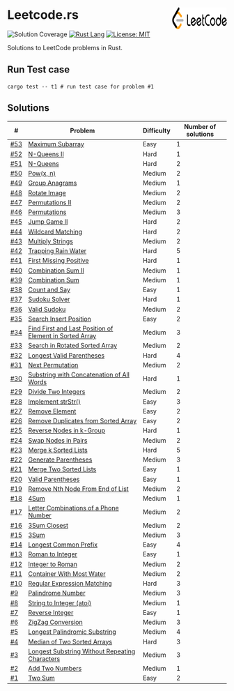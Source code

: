 # Leetcode.rs<img src="./logo.svg" width="125" height="50" align="right"/>

![Solution Coverage](https://img.shields.io/badge/Solution_Coverage-53/1096-red.svg?logo=leetcode)
[![Rust Lang](https://img.shields.io/badge/Language-Rust-brown.svg?logo=Rust&logoColor=white&color=DBA882)](https://www.rust-lang.org/)
[![License: MIT](https://img.shields.io/badge/License-MIT-green.svg)](https://opensource.org/licenses/MIT)

Solutions to LeetCode problems in Rust.

## Run Test case

```shell
cargo test -- t1 # run test case for problem #1
```

## Solutions

| #                       | Problem                                                      | Difficulty | Number of solutions |
| ----------------------- | ------------------------------------------------------------ | ---------- | ------------------- |
| [#53](src/p00xx/p53.rs) | [Maximum Subarray](https://leetcode.com/problems/maximum-subarray/) | Easy       | 1                   |
| [#52](src/p00xx/p52.rs) | [N-Queens II](https://leetcode.com/problems/n-queens-ii/)    | Hard       | 1                   |
| [#51](src/p00xx/p51.rs) | [N-Queens](https://leetcode.com/problems/n-queens/)          | Hard       | 2                   |
| [#50](src/p00xx/p50.rs) | [Pow(x, n)](https://leetcode.com/problems/powx-n/)           | Medium     | 2                   |
| [#49](src/p00xx/p49.rs) | [Group Anagrams](https://leetcode.com/problems/group-anagrams/) | Medium     | 1                   |
| [#48](src/p00xx/p48.rs) | [Rotate Image](https://leetcode.com/problems/rotate-image/)  | Medium     | 2                   |
| [#47](src/p00xx/p47.rs) | [Permutations II](https://leetcode.com/problems/permutations-ii/) | Medium     | 2                   |
| [#46](src/p00xx/p46.rs) | [Permutations](https://leetcode.com/problems/permutations/)  | Medium     | 3                   |
| [#45](src/p00xx/p45.rs) | [Jump Game II](https://leetcode.com/problems/jump-game-ii/)  | Hard       | 2                   |
| [#44](src/p00xx/p44.rs) | [Wildcard Matching](https://leetcode.com/problems/wildcard-matching/) | Hard       | 2                   |
| [#43](src/p00xx/p43.rs) | [Multiply Strings](https://leetcode.com/problems/multiply-strings/) | Medium     | 2                   |
| [#42](src/p00xx/p42.rs) | [Trapping Rain Water](https://leetcode.com/problems/trapping-rain-water/) | Hard       | 5                   |
| [#41](src/p00xx/p41.rs) | [First Missing Positive](https://leetcode.com/problems/first-missing-positive/) | Hard       | 1                   |
| [#40](src/p00xx/p40.rs) | [Combination Sum II](https://leetcode.com/problems/combination-sum-ii/) | Medium     | 1                   |
| [#39](src/p00xx/p39.rs) | [Combination Sum](https://leetcode.com/problems/combination-sum/) | Medium     | 1                   |
| [#38](src/p00xx/p38.rs) | [Count and Say](https://leetcode.com/problems/count-and-say/) | Easy       | 1                   |
| [#37](src/p00xx/p37.rs) | [Sudoku Solver](https://leetcode.com/problems/sudoku-solver/) | Hard       | 1                   |
| [#36](src/p00xx/p36.rs) | [Valid Sudoku](https://leetcode.com/problems/valid-sudoku/)  | Medium     | 2                   |
| [#35](src/p00xx/p35.rs) | [Search Insert Position](https://leetcode.com/problems/search-insert-position/) | Easy       | 2                   |
| [#34](src/p00xx/p34.rs) | [Find First and Last Position of Element in Sorted Array](https://leetcode.com/problems/find-first-and-last-position-of-element-in-sorted-array/) | Medium     | 3                   |
| [#33](src/p00xx/p33.rs) | [Search in Rotated Sorted Array](https://leetcode.com/problems/search-in-rotated-sorted-array/) | Medium     | 2                   |
| [#32](src/p00xx/p32.rs) | [Longest Valid Parentheses](https://leetcode.com/problems/longest-valid-parentheses/) | Hard       | 4                   |
| [#31](src/p00xx/p31.rs) | [Next Permutation](https://leetcode.com/problems/next-permutation/) | Medium     | 2                   |
| [#30](src/p00xx/p30.rs) | [Substring with Concatenation of All Words](https://leetcode.com/problems/substring-with-concatenation-of-all-words/) | Hard       | 1                   |
| [#29](src/p00xx/p29.rs) | [Divide Two Integers](https://leetcode.com/problems/divide-two-integers/) | Medium     | 2                   |
| [#28](src/p00xx/p28.rs) | [Implement strStr()](https://leetcode.com/problems/implement-strstr/) | Easy       | 3                   |
| [#27](src/p00xx/p27.rs) | [Remove Element](https://leetcode.com/problems/remove-element/) | Easy       | 2                   |
| [#26](src/p00xx/p26.rs) | [Remove Duplicates from Sorted Array](https://leetcode.com/problems/remove-duplicates-from-sorted-array/) | Easy       | 2                   |
| [#25](src/p00xx/p25.rs) | [Reverse Nodes in k-Group](https://leetcode.com/problems/reverse-nodes-in-k-group/) | Hard       | 1                   |
| [#24](src/p00xx/p24.rs) | [Swap Nodes in Pairs](https://leetcode.com/problems/swap-nodes-in-pairs/) | Medium     | 2                   |
| [#23](src/p00xx/p23.rs) | [Merge k Sorted Lists](https://leetcode.com/problems/merge-k-sorted-lists/) | Hard       | 5                   |
| [#22](src/p00xx/p22.rs) | [Generate Parentheses](https://leetcode.com/problems/generate-parentheses/solution/) | Medium     | 3                   |
| [#21](src/p00xx/p21.rs) | [Merge Two Sorted Lists](https://leetcode.com/problems/merge-two-sorted-lists/) | Easy       | 1                   |
| [#20](src/p00xx/p20.rs) | [Valid Parentheses](https://leetcode.com/problems/valid-parentheses/) | Easy       | 1                   |
| [#19](src/p00xx/p19.rs) | [Remove Nth Node From End of List](https://leetcode.com/problems/remove-nth-node-from-end-of-list/) | Medium     | 2                   |
| [#18](src/p00xx/p18.rs) | [4Sum](https://leetcode.com/problems/4sum/)                  | Medium     | 1                   |
| [#17](src/p00xx/p17.rs) | [Letter Combinations of a Phone Number](https://leetcode.com/problems/letter-combinations-of-a-phone-number/) | Medium     | 2                   |
| [#16](src/p00xx/p16.rs) | [3Sum Closest](https://leetcode.com/problems/3sum-closest/)  | Medium     | 2                   |
| [#15](src/p00xx/p15.rs) | [3Sum](https://leetcode.com/problems/3sum/)                  | Medium     | 3                   |
| [#14](src/p00xx/p14.rs) | [Longest Common Prefix](https://leetcode.com/problems/longest-common-prefix/) | Easy       | 4                   |
| [#13](src/p00xx/p13.rs) | [Roman to Integer](https://leetcode.com/problems/roman-to-integer/) | Easy       | 1                   |
| [#12](src/p00xx/p12.rs) | [Integer to Roman](https://leetcode.com/problems/integer-to-roman/) | Medium     | 2                   |
| [#11](src/p00xx/p11.rs) | [Container With Most Water](https://leetcode.com/problems/container-with-most-water/) | Medium     | 2                   |
| [#10](src/p00xx/p10.rs) | [Regular Expression Matching](https://leetcode.com/problems/regular-expression-matching/) | Hard       | 3                   |
| [#9](src/p00xx/p9.rs)   | [Palindrome Number](https://leetcode.com/problems/palindrome-number/) | Medium     | 3                   |
| [#8](src/p00xx/p8.rs)   | [String to Integer (atoi)](https://leetcode.com/problems/string-to-integer-atoi/) | Medium     | 1                   |
| [#7](src/p00xx/p7.rs)   | [Reverse Integer](https://leetcode.com/problems/reverse-integer/) | Easy       | 1                   |
| [#6](src/p00xx/p6.rs)   | [ZigZag Conversion](https://leetcode.com/problems/zigzag-conversion/) | Medium     | 3                   |
| [#5](src/p00xx/p5.rs)   | [Longest Palindromic Substring](https://leetcode.com/problems/longest-palindromic-substring/) | Medium     | 4                   |
| [#4](src/p00xx/p4.rs)   | [Median of Two Sorted Arrays](https://leetcode.com/problems/median-of-two-sorted-arrays/) | Hard       | 3                   |
| [#3](src/p00xx/p3.rs)   | [Longest Substring Without Repeating Characters](https://leetcode.com/problems/longest-substring-without-repeating-characters/) | Medium     | 3                   |
| [#2](src/p00xx/p2.rs)   | [Add Two Numbers](https://leetcode.com/problems/add-two-numbers/) | Medium     | 1                   |
| [#1](src/p00xx/p1.rs)   | [Two Sum](https://leetcode.com/problems/two-sum/)            | Easy       | 2                   |

